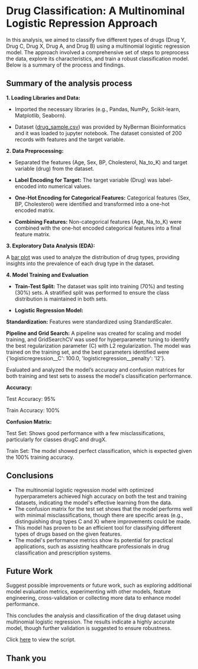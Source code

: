 # Drug Classification: A Multinominal Logistic Repression Approach

In this analysis, we aimed to classify five different types of drugs (Drug Y, Drug C, Drug X, Drug A, and Drug B) using a multinomial logistic regression model. The approach involved a comprehensive set of steps to preprocess the data, explore its characteristics, and train a robust classification model. Below is a summary of the process and findings.

## Summary of the analysis process

**1. Loading Libraries and Data:**

- Imported the necessary libraries (e.g., Pandas, NumPy, Scikit-learn, Matplotlib, Seaborn).

- Dataset ([drug_sample.csv](https://github.com/vaishnavipaithane/Drug-Classification-A-Multinomial-Logistic-Regression-Approach/blob/main/drug_sample.csv)) was provided by NyBerman Bioinformatics and it was loaded to jupyter notebook. The dataset consisted of 200 records with features and the target variable.

**2. Data Preprocessing:**
   
- Separated the features (Age, Sex, BP, Cholesterol, Na_to_K) and target variable (drug) from the dataset.

- **Label Encoding for Target:** The target variable (Drug) was label-encoded into numerical values.

- **One-Hot Encoding for Categorical Features:** Categorical features (Sex, BP, Cholesterol) were identified and transformed into a one-hot encoded matrix.

- **Combining Features:** Non-categorical features (Age, Na_to_K) were combined with the one-hot encoded categorical features into a final feature matrix.

**3. Exploratory Data Analysis (EDA):**

A [bar plot](https://github.com/vaishnavipaithane/Drug-Classification-A-Multinomial-Logistic-Regression-Approach/blob/main/Drug_Type_Distribution.pdf) was used to analyze the distribution of drug types, providing insights into the prevalence of each drug type in the dataset.

**4. Model Training and Evaluation**

- **Train-Test Split:** The dataset was split into training (70%) and testing (30%) sets. A stratified split was performed to ensure the class distribution is maintained in both sets.

- **Logistic Regression Model:**

**Standardization:** Features were standardized using StandardScaler.

**Pipeline and Grid Search:** A pipeline was created for scaling and model training, and GridSearchCV was used for hyperparameter tuning to identify the best regularization parameter (C) with L2 regularization. The model was trained on the training set, and the best parameters identified were  {'logisticregression__C': 100.0, 'logisticregression__penalty': 'l2'}.

Evaluated and analyzed the model’s accuracy and confusion matrices for both training and test sets to assess the model's classification performance.

**Accuracy:** 

Test Accuracy: 95% 

Train Accuracy: 100%

**Confusion Matrix:**

Test Set: Shows good performance with a few misclassifications, particularly for classes drugC and drugX.

Train Set: The model showed perfect classification, which is expected given the 100% training accuracy.

## Conclusions

- The multinomial logistic regression model with optimized hyperparameters achieved high accuracy on both the test and training datasets, indicating the model's effective learning from the data.
- The confusion matrix for the test set shows that the model performs well with minimal misclassifications, though there are specific areas (e.g., distinguishing drug types C and X) where improvements could be made.
- This model has proven to be an efficient tool for classifying different types of drugs based on the given features.
- The model's performance metrics show its potential for practical applications, such as assisting healthcare professionals in drug classification and prescription systems. 

## Future Work 

Suggest possible improvements or future work, such as exploring additional model evaluation metrics, experimenting with other models, feature engineering, cross-validation or collecting more data to enhance model performance.

This concludes the analysis and classification of the drug dataset using multinomial logistic regression. The results indicate a highly accurate model, though further validation is suggested to ensure robustness.

Click [here](https://github.com/vaishnavipaithane/Drug-Classification-A-Multinomial-Logistic-Regression-Approach/blob/main/Project.ipynb) to view the script.

## Thank you

